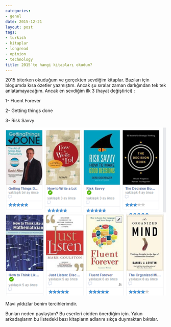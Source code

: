 ```yaml
---
categories:
- genel
date: 2015-12-21
layout: post
tags:
- turkish
- kitaplar
- longread
- opinion
- technology
title: 2015′te hangi kitapları okudum?
---
```


2015 biterken okuduğum ve gerçekten sevdiğim kitaplar. Bazıları için blogumda kısa özetler yazmıştım. Ancak şu sıralar zaman darlığından tek tek anlatamayacağım. Ancak en sevdiğim ilk 3 (hayat değiştirici) :

1- Fluent Forever

2- Getting things done

3- Risk Savvy

![](/images/tumblr_inline_nzq3o9YTil1r4exmc_540.png)
![](/images/tumblr_inline_nzq3q049rA1r4exmc_540.png)

Mavi yıldızlar benim tercihlerimdir.

Bunları neden paylaştım? Bu eserleri cidden önerdiğim için. Yakın arkadaşlarım bu listedeki bazı kitapların adlarını sıkça duymaktan bıktılar.

